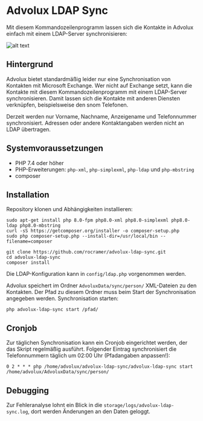 # Advolux LDAP Sync

Mit diesem Kommandozeilenprogramm lassen sich die Kontakte in Advolux einfach mit einem LDAP-Server synchronisieren:

![alt text](https://cloud.robincramer.de/s/oDG24pgyHQMn3z8/preview)

## Hintergrund

Advolux bietet standardmäßig leider nur eine Synchronisation von Kontakten mit Microsoft Exchange. Wer nicht auf
Exchange setzt, kann die Kontakte mit diesem Kommandozeilenprogramm mit einem LDAP-Server synchronisieren. Damit lassen
sich die Kontakte mit anderen Diensten verknüpfen, beispielsweise den snom Telefonen.

Derzeit werden nur Vorname, Nachname, Anzeigename und Telefonnummer synchronisiert. Adressen oder andere Kontaktangaben werden nicht an LDAP übertragen.

## Systemvoraussetzungen

* PHP 7.4 oder höher
* PHP-Erweiterungen: `php-xml`, `php-simplexml`, `php-ldap` und `php-mbstring`
* composer

## Installation


Repository klonen und Abhängigkeiten installieren:

```
sudo apt-get install php 8.0-fpm php8.0-xml php8.0-simplexml php8.0-ldap php8.0-mbstring
curl -sS https://getcomposer.org/installer -o composer-setup.php
sudo php composer-setup.php --install-dir=/usr/local/bin --filename=composer

git clone https://github.com/rocramer/advolux-ldap-sync.git
cd advolux-ldap-sync
composer install
```

Die LDAP-Konfiguration kann in `config/ldap.php` vorgenommen werden.

Advolux speichert im Ordner `AdvoluxData/sync/person/` XML-Dateien zu den Kontakten. Der Pfad zu diesem Ordner muss beim Start der
Synchronisation angegeben werden. Synchronisation starten:

```
php advolux-ldap-sync start /pfad/
```

## Cronjob

Zur täglichen Synchronisation kann ein Cronjob eingerichtet werden, der das Skript regelmäßig ausführt. Folgender Eintrag synchronisiert die Telefonnummern täglich um 02:00 Uhr (Pfadangaben anpassen!):

```
0 2 * * * php /home/advolux/advolux-ldap-sync/advolux-ldap-sync start /home/advolux/AdvoluxData/sync/person/
```

## Debugging

Zur Fehleranalyse lohnt ein Blick in die `storage/logs/advolux-ldap-sync.log`, dort werden Änderungen an den Daten
geloggt.

